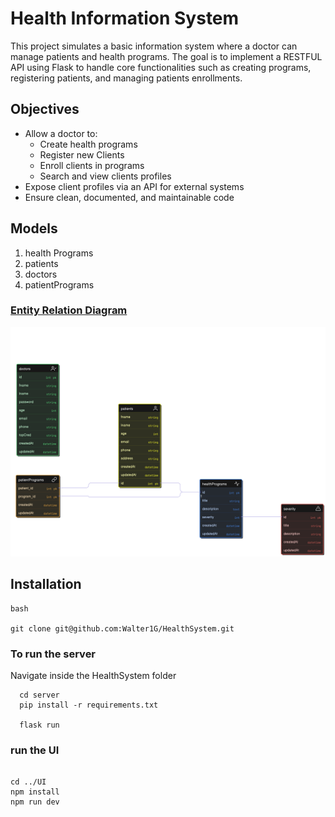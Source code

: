 # Health Information System

This project simulates a basic information system  where a doctor can manage patients and health programs. The goal is to implement a RESTFUL API using Flask to handle core functionalities such as creating programs, registering patients, and managing patients enrollments.


## Objectives
- Allow a doctor to:
    - Create health programs
    - Register new Clients
    - Enroll clients in programs
    - Search and view clients profiles
- Expose client profiles via an API for external systems
- Ensure clean, documented, and maintainable code

## Models
1. health Programs
2. patients
3. doctors
4. patientPrograms

### <u>Entity Relation Diagram</u>

<!-- ![health program ERD Diagram](healthERD.drawio.svg) -->
![health program ERD Diagram](healthProgramERd.png)


## Installation
 
 ```
 bash

 git clone git@github.com:Walter1G/HealthSystem.git

 ```


 ### To run the server
 Navigate inside the HealthSystem folder
  ```
    cd server
    pip install -r requirements.txt

    flask run
```

  
### run the UI
```

cd ../UI
npm install 
npm run dev

```



